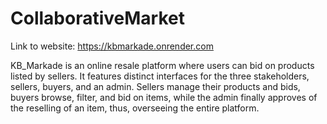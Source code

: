 # CollaborativeMarket

Link to website: https://kbmarkade.onrender.com

KB_Markade is an online resale platform where users can bid on products listed by sellers. It features distinct interfaces for the three stakeholders, sellers, buyers, and an admin. Sellers manage their products and bids, buyers browse, filter, and bid on items, while the admin finally approves of the reselling of an item, thus, overseeing the entire platform.
